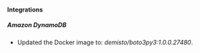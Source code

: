 #### Integrations
##### Amazon DynamoDB
- Updated the Docker image to: *demisto/boto3py3:1.0.0.27480*.

